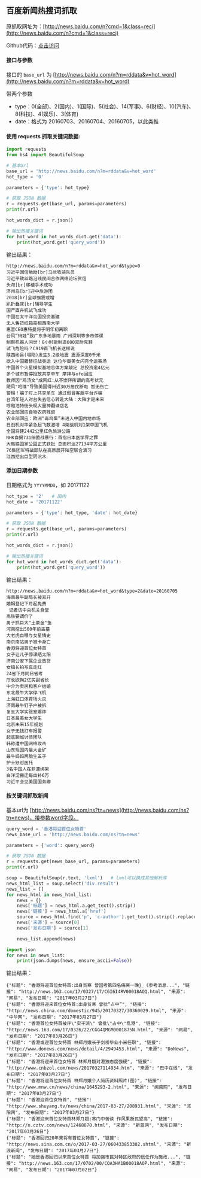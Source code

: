 ## 百度新闻热搜词抓取

原抓取网址为：[http://news.baidu.com/n?cmd=1&class=reci](http://news.baidu.com/n?cmd=1&class=reci)

Github代码：[点击访问](https://github.com/gaussic/baidu_hot_words)

#### 接口与参数

接口的 `base_url` 为 [http://news.baidu.com/n?m=rddata&v=hot_word](http://news.baidu.com/n?m=rddata&v=hot_word)

带两个参数

- type：0(全部)、2(国内)、1(国际)、5(社会)、14(军事)、6(财经)、10(汽车)、8(科技)、4(娱乐)、3(体育)
- date：格式为 20160703、20160704、20160705，以此类推

<!-- more -->

#### 使用 requests 抓取关键词数据:

```python
import requests  
from bs4 import BeautifulSoup

# 基本Url
base_url = 'http://news.baidu.com/n?m=rddata&v=hot_word'  
hot_type = '0'

parameters = {'type': hot_type}

# 获取 JSON 数据
r = requests.get(base_url, params=parameters)  
print(r.url)

hot_words_dict = r.json()

# 输出热搜关键词
for hot_word in hot_words_dict.get('data'):  
    print(hot_word.get('query_word'))
```

输出结果：

```
http://news.baidu.com/n?m=rddata&v=hot_word&type=0  
习近平回信勉励[br]乌兰牧骑队员
习近平致丝路沿线民间合作网络论坛贺信
头颅[br]移植手术成功
济州岛[br]迎中旅游团
2018[br]全球强震或增
趴折叠床[br]辅导学生
国产直升机试飞成功
中国在太平洋岛国投资基建
无人售货纸箱亮相西南大学
惠普CEO惠特曼将于明年初离职
台风“玛娃”致广东多地暴雨 广州深圳等多市停课
制鞋机器人问世！8小时能制造600双耐克鞋
试飞危险吗？C919首飞机长这样说
陕西彬县(塌陷)发生3.2级地震 震源深度0千米
欲入中国籍替征战奥运 这位华裔美女闪亮全运赛场
中国首个火星模拟基地总体方案敲定 总投资逾4亿元
多个城市暂停投放共享单车 摩拜与ofo回应
教师因"鸡汤文"成网红:从不崇拜所谓的高考状元
飓风"哈维"导致美国得州近30万居民断电 暂无伤亡
警惕！骗子盯上共享单车 通过假冒客服平台诈骗
台湾年轻人对台失去信心转赴大陆：大陆才是未来
呼和浩特街头现大量神翻译店名
农业部回应食物农药残留
农业部回应：欧洲“毒鸡蛋”未进入中国内地市场
日战机对华紧急起飞数激增 4架战机对1架中国飞机
全国将建2442公里红色旅游公路
NHK自揭731细菌战暴行：首指日本医学界之罪
大熊猫国家公园正式获批 总面积达27134平方公里
76集团军特战部队在高原展开陆空联合演习
江西挖出巨型阴沉木
```

#### 添加日期参数

日期格式为 `YYYYMMDD`，如 20171122

```python
hot_type = '2'   # 国内
hot_date = '20171122'

parameters = {'type': hot_type, 'date': hot_date}

# 获取 JSON 数据
r = requests.get(base_url, params=parameters)  
print(r.url)

hot_words_dict = r.json()

# 输出热搜关键词
for hot_word in hot_words_dict.get('data'):  
    print(hot_word.get('query_word'))
```

输出结果：

```
http://news.baidu.com/n?m=rddata&v=hot_word&type=2&date=20160705  
海南最牛副局长被双开
婚姻登记下月起免费
 记者访中央机关食堂
高铁要调价了
男子抓巨大"土豪金"鱼
河南挖出500年前古墓
大老虎自曝与女星情史
南京南站男子被卡身亡
香港将迎首位女特首
女子让儿子停课晒太阳
济南公安下属企业放贷
女镇长拍写真走红
24省下月同日省考
厅长欲掏2亿买副省长
中介为卖房和客户结婚
东北最牛大学停飞机
上海虹口体育场火灾
济南最牛钉子户被拆
复旦大学实验室爆炸
日本最美女大学生
北京未来15年规划
女子无钱打车报警
起底聊城讨债团队
韩称遭中国网络攻击
山东现国内最大金矿
最牛妈妈两胎生五子
护士怒怼医托
3名中国人在菲遭绑架
白洋淀搬迁每亩补6万
习近平会见美国国务卿
```

#### 按关键词抓取新闻

基本url为 [http://news.baidu.com/ns?tn=news](http://news.baidu.com/ns?tn=news)，接参数word字段。

```python
query_word = '香港将迎首位女特首'  
news_base_url = 'http://news.baidu.com/ns?tn=news'

parameters = {'word': query_word}

# 获取 JSON 数据
r = requests.get(news_base_url, params=parameters)  
print(r.url)

soup = BeautifulSoup(r.text, 'lxml')   # lxml可以换成其他解析库
news_html_list = soup.select('div.result')  
news_list = []  
for news_html in news_html_list:  
    news = {}
    news['标题'] = news_html.a.get_text().strip()
    news['链接'] = news_html.a['href']
    source = news_html.find('p', 'c-author').get_text().strip().replace('\xa0\xa0', ' ').split(' ')
    news['来源'] = source[0]
    news['发布日期'] = source[1]

    news_list.append(news)

import json
for news in news_list:
    print(json.dumps(news, ensure_ascii=False))
```

输出结果：

```bson
{"标题": "香港将迎首位女特首:出身贫寒 曾因考第四名痛哭一晚}_《参考消息...", "链接": "http://news.163.com/17/0327/17/CGI6I4RV00018AOQ.html", "来源": "网易", "发布日期": "2017年03月27日"}
{"标题": "香港将迎来首位女特首:出身贫寒 曾批“占中”", "链接": "http://news.china.com/domestic/945/20170327/30360029.html", "来源": "中华网", "发布日期": "2017年03月27日"}
{"标题": "香港首位女特首被评\"实干派\" 曾批\"占中\"乱港", "链接": "http://news.163.com/17/0326/22/CGG4QMGM0001875N.html", "来源": "网易", "发布日期": "2017年03月26日"}
{"标题": "香港或迎首位女特首 林郑月娥长子剑桥毕业小米任职", "链接": "http://www.donews.com/news/detail/4/2949453.html", "来源": "DoNews", "发布日期": "2017年03月26日"}
{"标题": "香港将迎来首位女特首 林郑月娥对港独态度强硬", "链接": "http://www.cnbzol.com/news/20170327114934.htm", "来源": "巴中在线", "发布日期": "2017年03月27日"}
{"标题": "香港将迎首位女特首 林郑月娥个人简历资料照片(图)", "链接": "http://www.mnw.cn/news/china/1645293-2.html", "来源": "闽南网", "发布日期": "2017年03月27日"}
{"标题": "香港迎首位女特首", "链接": "http://www.shuyang.tv/news/china/2017-03-27/208931.html", "来源": "沭阳网", "发布日期": "2017年03月27日"}
{"标题": "香港迎来首位女特首林郑月娥:寒门中苦读 作风果断民望高", "链接": "http://n.cztv.com/news/12468870.html", "来源": "新蓝网", "发布日期": "2017年03月26日"}
{"标题": "香港回归20年来将有首位女特首", "链接": "http://news.sina.com.cn/o/2017-03-27/060433853302.shtml", "来源": "新浪新闻", "发布日期": "2017年03月27日"}
{"标题": "她是香港回归以来首位女特首 将加强市民对特区政府的信任作为施政...", "链接": "http://news.163.com/17/0702/00/COA3HA1B00018AOP.html", "来源": "网易", "发布日期": "2017年07月02日"}
```
